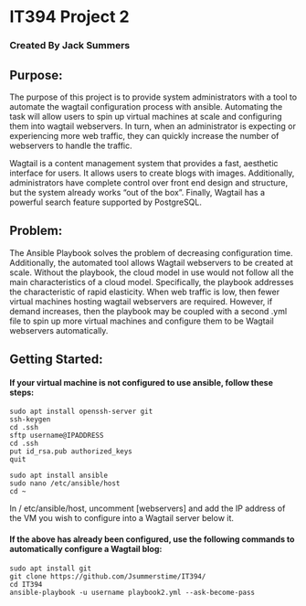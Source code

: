 # IT394 Project 2
### Created By Jack Summers

## Purpose:

The purpose of this project is to provide system administrators with a tool to automate the wagtail configuration process with ansible. 
Automating the task will allow users to spin up virtual machines at scale and configuring them into wagtail webservers. 
In turn, when an administrator is expecting or experiencing more web traffic, they can quickly increase the number of webservers to handle the traffic.

Wagtail is a content management system that provides a fast, aesthetic interface for users. It allows users to create blogs with images. 
Additionally, administrators have complete control over front end design and structure, but the system already works “out of the box”. 
Finally, Wagtail has a powerful search feature supported by PostgreSQL.

## Problem:

The Ansible Playbook solves the problem of decreasing configuration time. Additionally, the automated tool allows Wagtail webservers to be created at scale. 
Without the playbook, the cloud model in use would not follow all the main characteristics of a cloud model. 
Specifically, the playbook addresses the characteristic of rapid elasticity. When web traffic is low, then fewer virtual machines hosting wagtail 
webservers are required. However, if demand increases, then the playbook may be coupled with a second .yml file to spin up more virtual machines 
and configure them to be Wagtail webservers automatically.

## Getting Started:

#### If your virtual machine is not configured to use ansible, follow these steps:
    
    sudo apt install openssh-server git
    ssh-keygen
    cd .ssh
    sftp username@IPADDRESS
    cd .ssh
    put id_rsa.pub authorized_keys
    quit
    
    sudo apt install ansible
    sudo nano /etc/ansible/host
    cd ~
In / etc/ansible/host, uncomment [webservers] and add the IP address of the VM you wish to configure into a Wagtail server below it.


#### If the above has already been configured, use the following commands to automatically configure a Wagtail blog:

    sudo apt install git
    git clone https://github.com/Jsummerstime/IT394/
    cd IT394
    ansible-playbook -u username playbook2.yml --ask-become-pass
